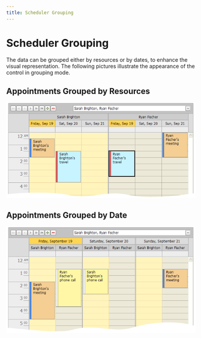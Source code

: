 ```yaml
---
title: Scheduler Grouping
---
```

# Scheduler Grouping
The data can be grouped either by resources or by dates, to enhance the visual representation. The following pictures illustrate the appearance of the control in grouping mode.

## Appointments Grouped by Resources
![GroupByResource](../../../images/Img8298.png)

## Appointments Grouped by Date
![GroupByDates](../../../images/Img8301.png)